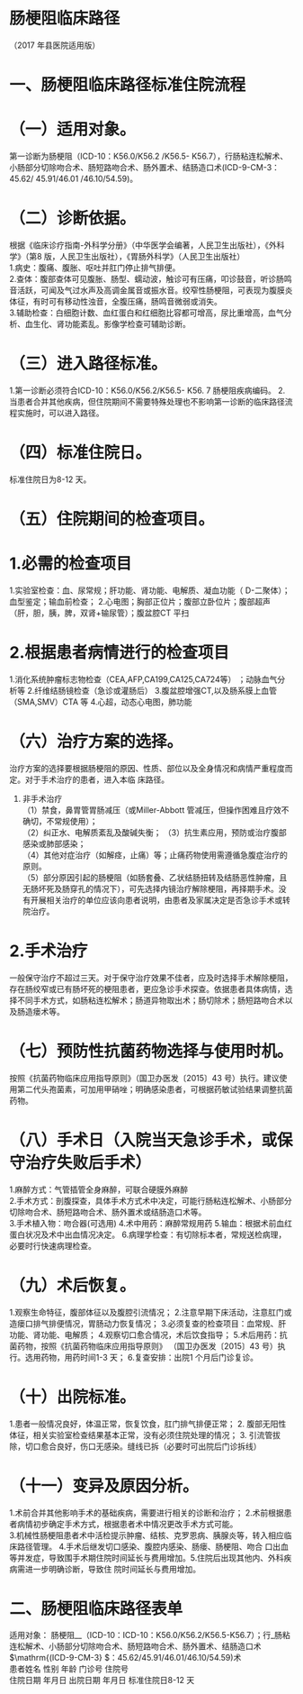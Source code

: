 # 肠梗阻临床路径  
（2017 年县医院适用版）  
# 一、肠梗阻临床路径标准住院流程  
# （一）适用对象。  
第一诊断为肠梗阻（ICD-10：K56.0/K56.2 /K56.5- K56.7），行肠粘连松解术、小肠部分切除吻合术、肠短路吻合术、肠外置术、结肠造口术(ICD-9-CM-3：45.62/ 45.91/46.01 /46.10/54.59)。  
# （二）诊断依据。  
根据《临床诊疗指南-外科学分册》（中华医学会编著，人民卫生出版社），《外科学》（第8 版，人民卫生出版社），《胃肠外科学》（人民卫生出版社）  
1.病史：腹痛、腹胀、呕吐并肛门停止排气排便。  
2.查体：腹部查体可见腹胀、肠型、蠕动波，触诊可有压痛，叩诊鼓音，听诊肠鸣音活跃，可闻及气过水声及高调金属音或振水音。绞窄性肠梗阻，可表现为腹膜炎体征，有时可有移动性浊音，全腹压痛，肠鸣音微弱或消失。  
3.辅助检查：白细胞计数、血红蛋白和红细胞比容都可增高，尿比重增高，血气分析、血生化、肾功能紊乱。影像学检查可辅助诊断。  
# （三）进入路径标准。  
1.第一诊断必须符合ICD-10：K56.0/K56.2/K56.5- K56. 7 肠梗阻疾病编码。 2.当患者合并其他疾病，但住院期间不需要特殊处理也不影响第一诊断的临床路径流程实施时，可以进入路径。  
# （四）标准住院日。  
标准住院日为8-12 天。  
# （五）住院期间的检查项目。  
# 1.必需的检查项目  
1.实验室检查：血、尿常规；肝功能、肾功能、电解质、凝血功能（ D-二聚体）；血型鉴定；输血前检查； 2.心电图；胸部正位片；腹部立卧位片；腹部超声（肝，胆，胰，脾，双肾+输尿管）；腹盆腔CT 平扫  
# 2.根据患者病情进行的检查项目  
1.消化系统肿瘤标志物检查（CEA,AFP,CA199,CA125,CA724等） ；动脉血气分析等 
 2.纤维结肠镜检查（急诊或灌肠后） 
3.腹盆腔增强CT,以及肠系膜上血管（SMA,SMV）CTA 等 
4.心超，动态心电图，肺功能  
# （六）治疗方案的选择。  
治疗方案的选择要根据肠梗阻的原因、性质、部位以及全身情况和病情严重程度而定。对于手术治疗的患者，进入本临 床路径。  
1.   非手术治疗  
（1）禁食，鼻胃管胃肠减压（或Miller-Abbott 管减压，但操作困难且疗效不确切，不常规使用）；  
（2）纠正水、电解质紊乱及酸碱失衡； 
（3）抗生素应用，预防或治疗腹部感染或肺部感染；  
（4）其他对症治疗（如解痉，止痛）等；止痛药物使用需遵循急腹症治疗的原则。  
（5）部分原因引起的肠梗阻（如肠套叠、乙状结肠扭转及结肠恶性肿瘤，且无肠坏死及肠穿孔的情况下），可先选择内镜治疗解除梗阻，再择期手术。没有开展相关治疗的单位应该向患者说明，由患者及家属决定是否急诊手术或转院治疗。  
# 2.手术治疗  
一般保守治疗不超过三天。对于保守治疗效果不佳者，应及时选择手术解除梗阻，存在肠绞窄或已有肠坏死的梗阻患者，更应急诊手术探查。依据患者具体病情，选择不同手术方式，如肠粘连松解术；肠道异物取出术；肠切除术；肠短路吻合术以及肠造瘘术等。  
# （七）预防性抗菌药物选择与使用时机。  
按照《抗菌药物临床应用指导原则》（国卫办医发〔2015〕43 号）执行。建议使用第二代头孢菌素，可加用甲硝唑；明确感染患者，可根据药敏试验结果调整抗菌药物。  
# （八）手术日（入院当天急诊手术，或保守治疗失败后手术）  
1.麻醉方式：气管插管全身麻醉，可联合硬膜外麻醉  
2.手术方式：剖腹探查，具体手术方式术中决定，可能行肠粘连松解术、小肠部分切除吻合术、肠短路吻合术、肠外置术或结肠造口术等。  
3.手术植入物：吻合器(可选用)  4.术中用药：麻醉常规用药 5.输血：根据术前血红蛋白状况及术中出血情况决定。 6.病理学检查：有切除标本者，常规送检病理，必要时行快速病理检查。  
# （九）术后恢复。  
1.观察生命特征，腹部体征以及腹腔引流情况； 
2.注意早期下床活动，注意肛门或造瘘口排气排便情况，胃肠动力恢复情况； 
3.必须复查的检查项目：血常规、肝功能、肾功能、电解质； 
4.观察切口愈合情况，术后饮食指导； 
5.术后用药：抗菌药物，按照《抗菌药物临床应用指导原则》
（国卫办医发〔2015〕43 号）执行。选用药物，用药时间1-3 天； 
6.复查安排：出院1 个月后门诊复诊。  
# （十）出院标准。  
1.患者一般情况良好，体温正常，恢复饮食，肛门排气排便正常； 2. 腹部无阳性体征，相关实验室检查结果基本正常，没有必须住院处理的情况； 3. 引流管拔除，切口愈合良好，伤口无感染。缝线已拆（必要时可出院后门诊拆线）  
# （十一）变异及原因分析。  
1.术前合并其他影响手术的基础疾病，需要进行相关的诊断和治疗； 2.术前根据患者病情初步确定手术方式，根据患者术中情况更改手术方式可能。  
3.机械性肠梗阻患者术中活检提示肿瘤、结核、克罗恩病、胰腺炎等，转入相应临床路径管理。 4.手术后继发切口感染、腹腔内感染、肠瘘、肠梗阻、吻合 口出血等并发症，导致围手术期住院时间延长与费用增加。5.住院后出现其他内、外科疾病需进一步明确诊断，导致住 院时间延长与费用增加。  
# 二、肠梗阻临床路径表单  
适用对象：   肠梗阻__（ICD-10：ICD-10：K56.0/K56.2/K56.5-K56.7）；行_肠粘连松解术、小肠部分切除吻合术、肠短路吻合术、肠外置术、结肠造口术 $\mathrm{(ICD-9-CM-3} $：45.62/45.91/46.01/46.10/54.59)术  
患者姓名  性别 年龄 门诊号 住院号  
住院日期  年月日   出院日期  年月日  标准住院日8-12 天  
